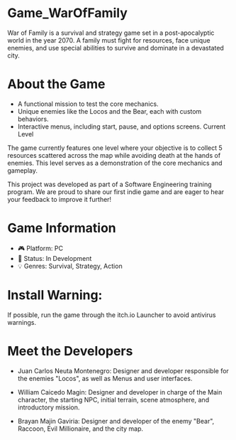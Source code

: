 # Game_WarOfFamily
War of Family is a survival and strategy game set in a post-apocalyptic world in the year 2070. A family must fight for resources, face unique enemies, and use special abilities to survive and dominate in a devastated city.

# About the Game
- A functional mission to test the core mechanics.
- Unique enemies like the Locos and the Bear, each with custom behaviors.
- Interactive menus, including start, pause, and options screens.
Current Level

The game currently features one level where your objective is to collect 5 resources scattered across the map while avoiding death at the hands of enemies. This level serves as a demonstration of the core mechanics and gameplay.

This project was developed as part of a Software Engineering training program. We are proud to share our first indie game and are eager to hear your feedback to improve it further!

# Game Information
- 🎮 Platform: PC
- 📢 Status: In Development
- 💡 Genres: Survival, Strategy, Action

# Install Warning:
If possible, run the game through the itch.io Launcher to avoid antivirus warnings.

# Meet the Developers
- Juan Carlos Neuta Montenegro: 
  Designer and developer responsible for the enemies "Locos", as well as Menus and user interfaces.

- William Caicedo Magin: 
  Designer and developer in charge of the Main character, the starting NPC, initial terrain, scene atmosphere, and introductory mission.

- Brayan Majin Gaviria: 
  Designer and developer of the enemy "Bear", Raccoon, Evil Millionaire, and the city map.
